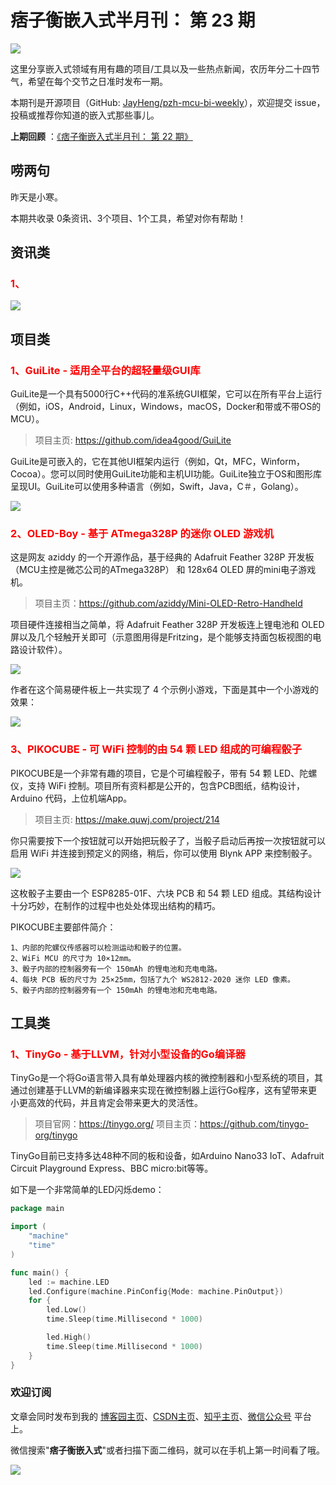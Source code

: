 # 痞子衡嵌入式半月刊： 第 23 期

![](http://henjay724.com/image/cnblogs/pzh_mcu_bi_weekly.PNG)

这里分享嵌入式领域有用有趣的项目/工具以及一些热点新闻，农历年分二十四节气，希望在每个交节之日准时发布一期。

本期刊是开源项目（GitHub: [JayHeng/pzh-mcu-bi-weekly](https://github.com/JayHeng/pzh-mcu-bi-weekly)），欢迎提交 issue，投稿或推荐你知道的嵌入式那些事儿。

**上期回顾** ：[《痞子衡嵌入式半月刊： 第 22 期》](https://www.cnblogs.com/henjay724/p/14175100.html)

## 唠两句

昨天是小寒。

本期共收录 0条资讯、3个项目、1个工具，希望对你有帮助！

## 资讯类

### <font color="red">1、</font>


![](http://henjay724.com/image/biweekly/.png)

## 项目类

### <font color="red">1、GuiLite - 适用全平台的超轻量级GUI库</font>

GuiLite是一个具有5000行C++代码的准系统GUI框架，它可以在所有平台上运行（例如，iOS，Android，Linux，Windows，macOS，Docker和带或不带OS的MCU）。

> 项目主页: https://github.com/idea4good/GuiLite 

GuiLite是可嵌入的，它在其他UI框架内运行（例如，Qt，MFC，Winform，Cocoa）。您可以同时使用GuiLite功能和主机UI功能。GuiLite独立于OS和图形库呈现UI。GuiLite可以使用多种语言（例如，Swift，Java，C＃，Golang）。

![](http://henjay724.com/image/biweekly/GuiLite.gif)

### <font color="red">2、OLED-Boy - 基于 ATmega328P 的迷你 OLED 游戏机</font>

这是网友 aziddy 的一个开源作品，基于经典的 Adafruit Feather 328P 开发板（MCU主控是微芯公司的ATmega328P） 和 128x64 OLED 屏的mini电子游戏机。

> 项目主页：https://github.com/aziddy/Mini-OLED-Retro-Handheld

项目硬件连接相当之简单，将 Adafruit Feather 328P 开发板连上锂电池和 OLED 屏以及几个轻触开关即可（示意图用得是Fritzing，是个能够支持面包板视图的电路设计软件）。

![](http://henjay724.com/image/biweekly/OLED-Boy_circuit.PNG)

作者在这个简易硬件板上一共实现了 4 个示例小游戏，下面是其中一个小游戏的效果：

![](http://henjay724.com/image/biweekly/OLED-Boy.gif)

### <font color="red">3、PIKOCUBE - 可 WiFi 控制的由 54 颗 LED 组成的可编程骰子</font>

PIKOCUBE是一个非常有趣的项目，它是个可编程骰子，带有 54 颗 LED、陀螺仪，支持 WiFi 控制。项目所有资料都是公开的，包含PCB图纸，结构设计，Arduino 代码，上位机端App。

> 项目主页: https://make.quwj.com/project/214

你只需要按下一个按钮就可以开始把玩骰子了，当骰子启动后再按一次按钮就可以启用 WiFi 并连接到预定义的网络，稍后，你可以使用 Blynk APP 来控制骰子。

![](http://henjay724.com/image/biweekly/pikocube2.JPG)

这枚骰子主要由一个 ESP8285-01F、六块 PCB 和 54 颗 LED 组成。其结构设计十分巧妙，在制作的过程中也处处体现出结构的精巧。

PIKOCUBE主要部件简介：

```text
1、内部的陀螺仪传感器可以检测运动和骰子的位置。
2、WiFi MCU 的尺寸为 10×12mm。
3、骰子内部的控制器旁有一个 150mAh 的锂电池和充电电路。
4、每块 PCB 板的尺寸为 25×25mm，包括了九个 WS2812-2020 迷你 LED 像素。
5、骰子内部的控制器旁有一个 150mAh 的锂电池和充电电路。
```

## 工具类

### <font color="red">1、TinyGo - 基于LLVM，针对小型设备的Go编译器</font>

TinyGo是一个将Go语言带入具有单处理器内核的微控制器和小型系统的项目，其通过创建基于LLVM的新编译器来实现在微控制器上运行Go程序，这有望带来更小更高效的代码，并且肯定会带来更大的灵活性。  

> 项目官网：https://tinygo.org/
> 项目主页：https://github.com/tinygo-org/tinygo

TinyGo目前已支持多达48种不同的板和设备，如Arduino Nano33 IoT、Adafruit Circuit Playground Express、BBC micro:bit等等。

如下是一个非常简单的LED闪烁demo：

```Go
package main

import (
    "machine"
    "time"
)

func main() {
    led := machine.LED
    led.Configure(machine.PinConfig{Mode: machine.PinOutput})
    for {
        led.Low()
        time.Sleep(time.Millisecond * 1000)

        led.High()
        time.Sleep(time.Millisecond * 1000)
    }
}
```

### 欢迎订阅

文章会同时发布到我的 [博客园主页](https://www.cnblogs.com/henjay724/)、[CSDN主页](https://blog.csdn.net/henjay724)、[知乎主页](https://www.zhihu.com/people/henjay724)、[微信公众号](http://weixin.sogou.com/weixin?type=1&query=痞子衡嵌入式) 平台上。

微信搜索"__痞子衡嵌入式__"或者扫描下面二维码，就可以在手机上第一时间看了哦。

![](http://henjay724.com/image/github/pzhMcu_qrcode_258x258.jpg)

